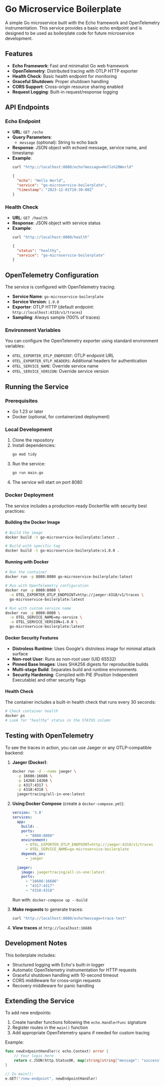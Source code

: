 # Go Microservice Boilerplate

A simple Go microservice built with the Echo framework and OpenTelemetry instrumentation. This service provides a basic echo endpoint and is designed to be used as boilerplate code for future microservice development.

## Features

- **Echo Framework**: Fast and minimalist Go web framework
- **OpenTelemetry**: Distributed tracing with OTLP HTTP exporter
- **Health Check**: Basic health endpoint for monitoring
- **Graceful Shutdown**: Proper shutdown handling
- **CORS Support**: Cross-origin resource sharing enabled
- **Request Logging**: Built-in request/response logging

## API Endpoints

### Echo Endpoint
- **URL**: `GET /echo`
- **Query Parameters**:
  - `message` (optional): String to echo back
- **Response**: JSON object with echoed message, service name, and timestamp
- **Example**: 
  ```bash
  curl "http://localhost:8080/echo?message=Hello%20World"
  ```
  ```json
  {
    "echo": "Hello World",
    "service": "go-microservice-boilerplate",
    "timestamp": "2023-12-01T10:30:00Z"
  }
  ```

### Health Check
- **URL**: `GET /health`
- **Response**: JSON object with service status
- **Example**:
  ```bash
  curl "http://localhost:8080/health"
  ```
  ```json
  {
    "status": "healthy",
    "service": "go-microservice-boilerplate"
  }
  ```

## OpenTelemetry Configuration

The service is configured with OpenTelemetry tracing:
- **Service Name**: `go-microservice-boilerplate`
- **Service Version**: `1.0.0`
- **Exporter**: OTLP HTTP (default endpoint: `http://localhost:4318/v1/traces`)
- **Sampling**: Always sample (100% of traces)

### Environment Variables

You can configure the OpenTelemetry exporter using standard environment variables:
- `OTEL_EXPORTER_OTLP_ENDPOINT`: OTLP endpoint URL
- `OTEL_EXPORTER_OTLP_HEADERS`: Additional headers for authentication
- `OTEL_SERVICE_NAME`: Override service name
- `OTEL_SERVICE_VERSION`: Override service version

## Running the Service

### Prerequisites
- Go 1.23 or later
- Docker (optional, for containerized deployment)

### Local Development
1. Clone the repository
2. Install dependencies:
   ```bash
   go mod tidy
   ```
3. Run the service:
   ```bash
   go run main.go
   ```
4. The service will start on port 8080

### Docker Deployment

The service includes a production-ready Dockerfile with security best practices:

#### Building the Docker Image
```bash
# Build the image
docker build -t go-microservice-boilerplate:latest .

# Build with specific tag
docker build -t go-microservice-boilerplate:v1.0.0 .
```

#### Running with Docker
```bash
# Run the container
docker run -p 8080:8080 go-microservice-boilerplate:latest

# Run with OpenTelemetry configuration
docker run -p 8080:8080 \
  -e OTEL_EXPORTER_OTLP_ENDPOINT=http://jaeger:4318/v1/traces \
  go-microservice-boilerplate:latest

# Run with custom service name
docker run -p 8080:8080 \
  -e OTEL_SERVICE_NAME=my-service \
  -e OTEL_SERVICE_VERSION=1.0.0 \
  go-microservice-boilerplate:latest
```

#### Docker Security Features
- **Distroless Runtime**: Uses Google's distroless image for minimal attack surface
- **Non-root User**: Runs as non-root user (UID 65532)
- **Pinned Base Images**: Uses SHA256 digests for reproducible builds
- **Multi-stage Build**: Separates build and runtime environments
- **Security Hardening**: Compiled with PIE (Position Independent Executable) and other security flags

#### Health Check
The container includes a built-in health check that runs every 30 seconds:
```bash
# Check container health
docker ps
# Look for "healthy" status in the STATUS column
```

## Testing with OpenTelemetry

To see the traces in action, you can use Jaeger or any OTLP-compatible backend:

1. **Jaeger (Docker)**:
   ```bash
   docker run -d --name jaeger \
     -p 16686:16686 \
     -p 14268:14268 \
     -p 4317:4317 \
     -p 4318:4318 \
     jaegertracing/all-in-one:latest
   ```

2. **Using Docker Compose** (create a `docker-compose.yml`):
   ```yaml
   version: '3.8'
   services:
     app:
       build: .
       ports:
         - "8080:8080"
       environment:
         - OTEL_EXPORTER_OTLP_ENDPOINT=http://jaeger:4318/v1/traces
         - OTEL_SERVICE_NAME=go-microservice-boilerplate
       depends_on:
         - jaeger
     
     jaeger:
       image: jaegertracing/all-in-one:latest
       ports:
         - "16686:16686"
         - "4317:4317"
         - "4318:4318"
   ```
   
   Run with: `docker-compose up --build`

3. **Make requests** to generate traces:
   ```bash
   curl "http://localhost:8080/echo?message=trace-test"
   ```

4. **View traces** at `http://localhost:16686`

## Development Notes

This boilerplate includes:
- Structured logging with Echo's built-in logger
- Automatic OpenTelemetry instrumentation for HTTP requests
- Graceful shutdown handling with 10-second timeout
- CORS middleware for cross-origin requests
- Recovery middleware for panic handling

## Extending the Service

To add new endpoints:
1. Create handler functions following the `echo.HandlerFunc` signature
2. Register routes in the `main()` function
3. Add appropriate OpenTelemetry spans if needed for custom tracing

Example:
```go
func newEndpointHandler(c echo.Context) error {
    // Your logic here
    return c.JSON(http.StatusOK, map[string]string{"message": "success"})
}

// In main():
e.GET("/new-endpoint", newEndpointHandler)
```